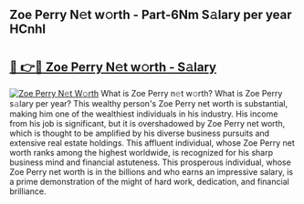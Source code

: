 ## Zoe Perry N𝚎t w𝚘rth - Part-6Nm S𝚊lary per year HCnhI

# <h2><a href="http://gc08ppm.nevu.top/?p=Zoe+Perry">🔗 👉🔴 Zoe Perry N𝚎t w𝚘rth - S𝚊lary</a></h2>

[![Zoe Perry N𝚎t W𝚘rth](https://i.imgur.com/Oavwk0R.jpeg)](http://gc08ppm.nevu.top/?p=Zoe+Perry)
What is Zoe Perry n𝚎t w𝚘rth? What is Zoe Perry s𝚊lary per year?
This wealthy person's Zoe Perry net worth is substantial, making him one of the wealthiest individuals in his industry. His income from his job is significant, but it is overshadowed by Zoe Perry net worth, which is thought to be amplified by his diverse business pursuits and extensive real estate holdings. This affluent individual, whose Zoe Perry net worth ranks among the highest worldwide, is recognized for his sharp business mind and financial astuteness. This prosperous individual, whose Zoe Perry net worth is in the billions and who earns an impressive salary, is a prime demonstration of the might of hard work, dedication, and financial brilliance.
